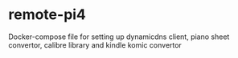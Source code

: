 # remote-pi4
Docker-compose file for setting up dynamicdns client, piano sheet convertor, calibre library and kindle komic convertor
